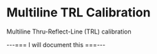 # Multiline TRL Calibration
Multiline Thru-Reflect-Line (TRL) calibration

---=== I will document this ===---
